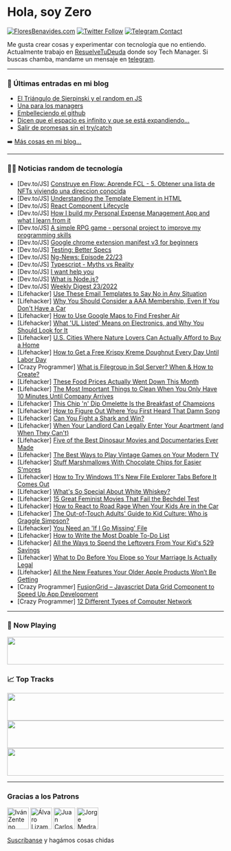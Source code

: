 # Hola, soy Zero

[![FloresBenavides.com](https://img.shields.io/website?down_message=oops&label=MiBlog&style=for-the-badge&up_message=online&url=https%3A%2F%2Ffloresbenavides.com)](https://floresbenavides.com) [![Twitter Follow](https://img.shields.io/twitter/follow/ZeroDragon?color=%231DA1F2&label=Follow&logo=twitter&logoColor=ffffff&style=for-the-badge)](https://twitter.com/zerodragon) [![Telegram Contact](https://img.shields.io/badge/escr%C3%ADbeme-ZeroDragon-%2326A5E4?style=for-the-badge&logo=telegram)](https://t.me/zerodragon)

Me gusta crear cosas y experimentar con tecnología que no entiendo.
Actualmente trabajo en [ResuelveTuDeuda](http://github.com/resuelve) donde soy Tech Manager.
Si buscas chamba, mandame un mensaje en [telegram](https://t.me/zerodragon).

---

### 📕 Últimas entradas en mi blog
<!-- BLOG-POST-LIST:START -->
- [El Triángulo de Sierpinski y el random en JS](https://floresbenavides.com/el-triangulo-de-sierpinski-y-el-random-en-js/)
- [Una para los managers](https://floresbenavides.com/una-para-los-managers/)
- [Embelleciendo el github](https://floresbenavides.com/embelleciendo-el-github/)
- [Dicen que el espacio es infinito y que se está expandiendo…](https://floresbenavides.com/dicen-que-el-espacio-es-infinito-y-que-se-esta-expandiendo/)
- [Salir de promesas sin el try/catch](https://floresbenavides.com/salir-de-promesas-sin-el-try-catch/)
<!-- BLOG-POST-LIST:END -->

➡️ [Más cosas en mi blog...](https://floresbenavides.com)

---

### 👨‍💻 Noticias random de tecnología
<!-- TECH-POSTS:START -->
- [Dev.to/JS] [Construye en Flow: Aprende FCL - 5. Obtener una lista de NFTs viviendo una direccion conocida](https://dev.to/onflow/construye-en-flow-aprende-fcl-5-obtener-una-lista-de-nfts-viviendo-una-direccion-conocida-29n7)
- [Dev.to/JS] [Understanding the Template Element in HTML](https://dev.to/asayerio_techblog/understanding-the-template-element-in-html-3e61)
- [Dev.to/JS] [React Component Lifecycle](https://dev.to/vkton115/react-component-lifecycle-13c9)
- [Dev.to/JS] [How I build my Personal Expense Management App and what I learn from it](https://dev.to/pavelkeyzik/how-i-build-my-personal-expense-management-app-and-what-i-learn-from-it-55gg)
- [Dev.to/JS] [A simple RPG game - personal project to improve my programming skills](https://dev.to/damanita/a-simple-rpg-game-personal-project-to-improve-my-programming-skills-3og7)
- [Dev.to/JS] [Google chrome extension manifest v3 for beginners](https://dev.to/ericawanja/google-chrome-extension-manifest-v3-for-beginners-5ao3)
- [Dev.to/JS] [Testing: Better Specs](https://dev.to/noriller/testing-better-specs-2nig)
- [Dev.to/JS] [Ng-News: Episode 22/23](https://dev.to/rainerhahnekamp/ng-news-episode-2223-503b)
- [Dev.to/JS] [Typescript - Myths vs Reality](https://dev.to/codeandchaos/lessons-learned-from-a-take-home-assignment-gone-wrong-3210)
- [Dev.to/JS] [I want help you](https://dev.to/pab2lo/i-want-help-you-20po)
- [Dev.to/JS] [What is Node.js?](https://dev.to/ahmedmansoor012/what-is-nodejs-1n98)
- [Dev.to/JS] [Weekly Digest 23/2022](https://dev.to/marcobiedermann/weekly-digest-232022-1kj9)
- [Lifehacker] [Use These Email Templates to Say No in Any Situation](https://lifehacker.com/use-these-email-templates-to-say-no-in-any-situation-1849050067)
- [Lifehacker] [Why You Should Consider a AAA Membership, Even If You Don&#39;t Have a Car](https://lifehacker.com/why-you-should-consider-a-aaa-membership-even-if-you-d-1849050075)
- [Lifehacker] [How to Use Google Maps to Find Fresher Air](https://lifehacker.com/how-to-use-google-maps-to-find-fresher-air-1849050091)
- [Lifehacker] [What &#39;UL Listed&#39; Means on Electronics, and Why You Should Look for It](https://lifehacker.com/what-ul-listed-means-on-electronics-and-why-you-should-1849047109)
- [Lifehacker] [U.S. Cities Where Nature Lovers Can Actually Afford to Buy a Home](https://lifehacker.com/u-s-cities-where-nature-lovers-can-actually-afford-to-1849047330)
- [Lifehacker] [How to Get a Free Krispy Kreme Doughnut Every Day Until Labor Day](https://lifehacker.com/how-to-get-a-free-krispy-kreme-doughnut-every-day-until-1849047338)
- [Crazy Programmer] [What is Filegroup in Sql Server? When &amp; How to Create?](https://www.thecrazyprogrammer.com/2022/06/filegroup-in-sql-server.html)
- [Lifehacker] [These Food Prices Actually Went Down This Month](https://lifehacker.com/these-food-prices-actually-went-down-this-month-1849046356)
- [Lifehacker] [The Most Important Things to Clean When You Only Have 10 Minutes Until Company Arrives](https://lifehacker.com/the-most-important-things-to-clean-when-you-only-have-1-1849047012)
- [Lifehacker] [This Chip &#39;n&#39; Dip Omelette Is the Breakfast of Champions](https://lifehacker.com/this-chip-n-dip-omelette-is-the-breakfast-of-champions-1849047017)
- [Lifehacker] [How to Figure Out Where You First Heard That Damn Song](https://lifehacker.com/how-to-figure-out-where-you-first-heard-that-damn-song-1849046553)
- [Lifehacker] [Can You Fight a Shark and Win?](https://lifehacker.com/can-you-fight-a-shark-and-win-1849045603)
- [Lifehacker] [When Your Landlord Can Legally Enter Your Apartment &lpar;and When They Can&#39;t&rpar;](https://lifehacker.com/when-your-landlord-can-legally-enter-your-apartment-an-1849045944)
- [Lifehacker] [Five of the Best Dinosaur Movies and Documentaries Ever Made](https://lifehacker.com/five-of-the-best-dinosaur-movies-and-documentaries-ever-1849045596)
- [Lifehacker] [The Best Ways to Play Vintage Games on Your Modern TV](https://lifehacker.com/the-best-ways-to-play-vintage-games-on-your-modern-tv-1849021233)
- [Lifehacker] [Stuff Marshmallows With Chocolate Chips for Easier S&#39;mores](https://lifehacker.com/stuff-marshmallows-with-chocolate-chips-for-easier-smor-1849046162)
- [Lifehacker] [How to Try Windows 11&#39;s New File Explorer Tabs Before It Comes Out](https://lifehacker.com/how-to-try-windows-11s-new-file-explorer-tabs-before-it-1849045449)
- [Lifehacker] [What&#39;s So Special About White Whiskey?](https://lifehacker.com/whats-so-special-about-white-whiskey-1849044936)
- [Lifehacker] [15 Great Feminist Movies That Fail the Bechdel Test](https://lifehacker.com/15-great-feminist-movies-that-fail-the-bechdel-test-1849038944)
- [Lifehacker] [How to React to Road Rage When Your Kids Are in the Car](https://lifehacker.com/how-to-react-to-road-rage-when-your-kids-are-in-the-car-1849042942)
- [Lifehacker] [The Out-of-Touch Adults&#39; Guide to Kid Culture: Who is Graggle Simpson?](https://lifehacker.com/the-out-of-touch-adults-guide-to-kid-culture-who-is-gr-1849043884)
- [Lifehacker] [You Need an &#39;If I Go Missing&#39; File](https://lifehacker.com/you-need-an-if-i-go-missing-file-1849040574)
- [Lifehacker] [How to Write the Most Doable To-Do List](https://lifehacker.com/how-micro-to-do-lists-can-help-you-get-more-done-1849041268)
- [Lifehacker] [All the Ways to Spend the Leftovers From Your Kid&#39;s 529 Savings](https://lifehacker.com/all-the-ways-to-spend-the-leftovers-from-your-kids-529-1849039176)
- [Lifehacker] [What to Do Before You Elope so Your Marriage Is Actually Legal](https://lifehacker.com/what-to-do-before-you-elope-so-your-marriage-is-actuall-1849042486)
- [Lifehacker] [All the New Features Your Older Apple Products Won’t Be Getting](https://lifehacker.com/all-the-new-features-your-older-apple-products-won-t-be-1849040851)
- [Crazy Programmer] [FusionGrid – Javascript Data Grid Component to Speed Up App Development](https://www.thecrazyprogrammer.com/2022/06/fusiongrid.html)
- [Crazy Programmer] [12 Different Types of Computer Network](https://www.thecrazyprogrammer.com/2022/06/types-of-computer-network.html)<!-- TECH-POSTS:END -->

---

### 🎵 Now Playing
<a href="https://spotify-now-playing-dun.vercel.app/now-playing?open"><img src="https://spotify-now-playing-dun.vercel.app/now-playing" width="540" height="64"></a>

### 📈 Top Tracks
<a href="https://spotify-now-playing-dun.vercel.app/top-tracks?i=1&open"><img src="https://spotify-now-playing-dun.vercel.app/top-tracks?i=1" width="540" height="64"></a>
<a href="https://spotify-now-playing-dun.vercel.app/top-tracks?i=2&open"><img src="https://spotify-now-playing-dun.vercel.app/top-tracks?i=2" width="540" height="64"></a>
<a href="https://spotify-now-playing-dun.vercel.app/top-tracks?i=3&open"><img src="https://spotify-now-playing-dun.vercel.app/top-tracks?i=3" width="540" height="64"></a>

---

### Gracias a los Patrons
[<img src="https://avatars.githubusercontent.com/u/243380?v=4" alt="Iván Zenteno" width="50px">](https://github.com/k001) [<img src="https://avatars.githubusercontent.com/u/19955639?v=4" alt="Álvaro Lizama" width="50px">](https://github.com/alvarolizama) [<img src="https://avatars.githubusercontent.com/u/2718753?v=4" alt="Juan Carlos Ruiz" width="50px">](https://github.com/JuanCrg90) [<img src="https://avatars.githubusercontent.com/u/37025?v=4" alt="Jorge Medrano" width="50px">](https://github.com/h1pp1e) 

[Suscríbanse](https://www.patreon.com/zerodragon) y hagámos cosas chidas
